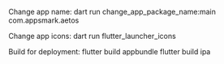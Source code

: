 Change app name:
dart run change_app_package_name:main com.appsmark.aetos

Change app icons:
dart run flutter_launcher_icons

Build for deployment:
flutter build appbundle
flutter build ipa